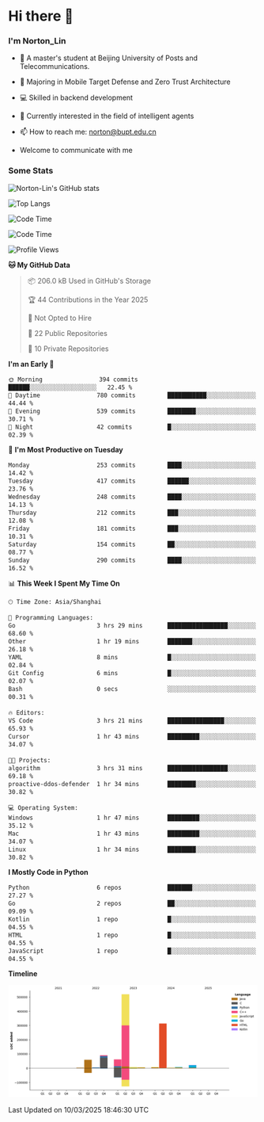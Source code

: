 
# Hi there 👋

### I'm Norton_Lin
- 🏫 A master's student at Beijing University of Posts and Telecommunications.
- 🌱 Majoring in Mobile Target Defense and Zero Trust Architecture
- 💻 Skilled in backend development
- 🤖 Currently interested in the field of intelligent agents
- 📫 How to reach me: [norton@bupt.edu.cn](mailto:norton@bupt.edu.cn)

- Welcome to communicate with me

### Some Stats
![Norton-Lin's GitHub stats](https://github-readme-stats.vercel.app/api?username=Norton-Lin&count_private=true&show_icons=true&theme=radical)

![Top Langs](https://github-readme-stats.vercel.app/api/top-langs/?username=Norton-Lin&langs_count=10&layout=compact)

![Code Time](https://github-readme-stats.vercel.app/api/wakatime?username=Norton_Lin)

<!--START_SECTION:waka-->
![Code Time](http://img.shields.io/badge/Code%20Time-910%20hrs-blue)

![Profile Views](http://img.shields.io/badge/Profile%20Views-6-blue)

**🐱 My GitHub Data** 

> 📦 206.0 kB Used in GitHub's Storage 
 > 
> 🏆 44 Contributions in the Year 2025
 > 
> 🚫 Not Opted to Hire
 > 
> 📜 22 Public Repositories 
 > 
> 🔑 10 Private Repositories 
 > 
**I'm an Early 🐤** 

```text
🌞 Morning                394 commits         ██████░░░░░░░░░░░░░░░░░░░   22.45 % 
🌆 Daytime                780 commits         ███████████░░░░░░░░░░░░░░   44.44 % 
🌃 Evening                539 commits         ████████░░░░░░░░░░░░░░░░░   30.71 % 
🌙 Night                  42 commits          █░░░░░░░░░░░░░░░░░░░░░░░░   02.39 % 
```
📅 **I'm Most Productive on Tuesday** 

```text
Monday                   253 commits         ████░░░░░░░░░░░░░░░░░░░░░   14.42 % 
Tuesday                  417 commits         ██████░░░░░░░░░░░░░░░░░░░   23.76 % 
Wednesday                248 commits         ████░░░░░░░░░░░░░░░░░░░░░   14.13 % 
Thursday                 212 commits         ███░░░░░░░░░░░░░░░░░░░░░░   12.08 % 
Friday                   181 commits         ███░░░░░░░░░░░░░░░░░░░░░░   10.31 % 
Saturday                 154 commits         ██░░░░░░░░░░░░░░░░░░░░░░░   08.77 % 
Sunday                   290 commits         ████░░░░░░░░░░░░░░░░░░░░░   16.52 % 
```


📊 **This Week I Spent My Time On** 

```text
🕑︎ Time Zone: Asia/Shanghai

💬 Programming Languages: 
Go                       3 hrs 29 mins       █████████████████░░░░░░░░   68.60 % 
Other                    1 hr 19 mins        ███████░░░░░░░░░░░░░░░░░░   26.18 % 
YAML                     8 mins              █░░░░░░░░░░░░░░░░░░░░░░░░   02.84 % 
Git Config               6 mins              █░░░░░░░░░░░░░░░░░░░░░░░░   02.07 % 
Bash                     0 secs              ░░░░░░░░░░░░░░░░░░░░░░░░░   00.31 % 

🔥 Editors: 
VS Code                  3 hrs 21 mins       ████████████████░░░░░░░░░   65.93 % 
Cursor                   1 hr 43 mins        █████████░░░░░░░░░░░░░░░░   34.07 % 

🐱‍💻 Projects: 
algorithm                3 hrs 31 mins       █████████████████░░░░░░░░   69.18 % 
proactive-ddos-defender  1 hr 34 mins        ████████░░░░░░░░░░░░░░░░░   30.82 % 

💻 Operating System: 
Windows                  1 hr 47 mins        █████████░░░░░░░░░░░░░░░░   35.12 % 
Mac                      1 hr 43 mins        █████████░░░░░░░░░░░░░░░░   34.07 % 
Linux                    1 hr 34 mins        ████████░░░░░░░░░░░░░░░░░   30.82 % 
```

**I Mostly Code in Python** 

```text
Python                   6 repos             ███████░░░░░░░░░░░░░░░░░░   27.27 % 
Go                       2 repos             ██░░░░░░░░░░░░░░░░░░░░░░░   09.09 % 
Kotlin                   1 repo              █░░░░░░░░░░░░░░░░░░░░░░░░   04.55 % 
HTML                     1 repo              █░░░░░░░░░░░░░░░░░░░░░░░░   04.55 % 
JavaScript               1 repo              █░░░░░░░░░░░░░░░░░░░░░░░░   04.55 % 
```



**Timeline**

![Lines of Code chart](https://raw.githubusercontent.com/Norton-Lin/Norton-Lin/main/assets/bar_graph.png)


 Last Updated on 10/03/2025 18:46:30 UTC
<!--END_SECTION:waka-->
